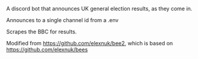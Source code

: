 A discord bot that announces UK general election results, as they come in.

Announces to a single channel id from a .env

Scrapes the BBC for results.

Modified from https://github.com/elexnuk/bee2, which is based on https://github.com/elexnuk/bees
